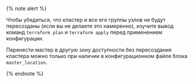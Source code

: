{% note alert %}

Чтобы убедиться, что кластер и все его группы узлов не будут пересозданы (если вы не делаете это намеренно), изучите вывод команд `terraform plan` и `terraform apply` перед применением конфигурации.

Перенести мастер в другую зону доступности без пересоздания кластера можно только при наличии в конфигурационном файле блока `master_location`.

{% endnote %}
